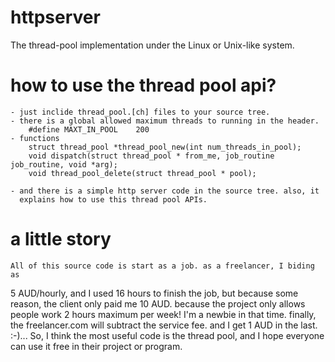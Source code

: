 # httpserver
The thread-pool implementation under the Linux or Unix-like system.

# how to use the thread pool api?
	- just inclide thread_pool.[ch] files to your source tree.
	- there is a global allowed maximum threads to running in the header.
		#define MAXT_IN_POOL	200
	- functions
		struct thread_pool *thread_pool_new(int num_threads_in_pool);
		void dispatch(struct thread_pool * from_me, job_routine job_routine, void *arg);
		void thread_pool_delete(struct thread_pool * pool);

	- and there is a simple http server code in the source tree. also, it
	  explains how to use this thread pool APIs.

# a little story
	All of this source code is start as a job. as a freelancer, I biding as
5 AUD/hourly, and I used 16 hours to finish the job, but because some reason,
the client only paid me 10 AUD. because the project only allows people work 2
hours maximum per week!  I'm a newbie in that time. finally, the freelancer.com
will subtract the service fee. and I get 1 AUD in the last.   :-)...
	So, I think the most useful code is the thread pool, and I hope everyone
can use it free in their project or program.
